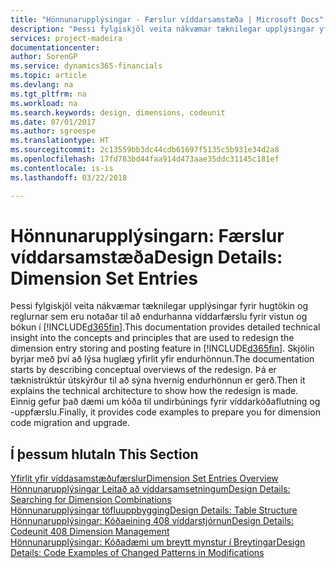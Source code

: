 ```yaml
---
title: "Hönnunarupplýsingar - Færslur víddarsamstæða | Microsoft Docs"
description: "Þessi fylgiskjöl veita nákvæmar tæknilegar upplýsingar yfir hugtökin og reglurnar sem eru notaðar til að endurhanna víddarfærsluvistun og bókunareiginleika."
services: project-madeira
documentationcenter: 
author: SorenGP
ms.service: dynamics365-financials
ms.topic: article
ms.devlang: na
ms.tgt_pltfrm: na
ms.workload: na
ms.search.keywords: design, dimensions, codeunit
ms.date: 07/01/2017
ms.author: sgroespe
ms.translationtype: HT
ms.sourcegitcommit: 2c13559bb3dc44cdb61697f5135c5b931e34d2a8
ms.openlocfilehash: 17fd783bd44faa914d473aae35ddc31145c181ef
ms.contentlocale: is-is
ms.lasthandoff: 03/22/2018

---
```

# <a name="design-details-dimension-set-entries"></a><span data-ttu-id="11347-103">Hönnunarupplýsingarn: Færslur víddarsamstæða</span><span class="sxs-lookup"><span data-stu-id="11347-103">Design Details: Dimension Set Entries</span></span>
<span data-ttu-id="11347-104">Þessi fylgiskjöl veita nákvæmar tæknilegar upplýsingar fyrir hugtökin og reglurnar sem eru notaðar til að endurhanna víddarfærslu fyrir vistun og bókun í [!INCLUDE[d365fin](includes/d365fin_md.md)].</span><span class="sxs-lookup"><span data-stu-id="11347-104">This documentation provides detailed technical insight into the concepts and principles that are used to redesign the dimension entry storing and posting feature in [!INCLUDE[d365fin](includes/d365fin_md.md)].</span></span> <span data-ttu-id="11347-105">Skjölin byrjar með því að lýsa huglæg yfirlit yfir endurhönnun.</span><span class="sxs-lookup"><span data-stu-id="11347-105">The documentation starts by describing conceptual overviews of the redesign.</span></span> <span data-ttu-id="11347-106">Þá er tæknistrúktúr útskýrður til að sýna hvernig endurhönnun er gerð.</span><span class="sxs-lookup"><span data-stu-id="11347-106">Then it explains the technical architecture to show how the redesign is made.</span></span> <span data-ttu-id="11347-107">Einnig gefur það dæmi um kóða til undirbúnings fyrir víddarkóðaflutning og -uppfærslu.</span><span class="sxs-lookup"><span data-stu-id="11347-107">Finally, it provides code examples to prepare you for dimension code migration and upgrade.</span></span>  

## <a name="in-this-section"></a><span data-ttu-id="11347-108">Í þessum hluta</span><span class="sxs-lookup"><span data-stu-id="11347-108">In This Section</span></span>  
[<span data-ttu-id="11347-109">Yfirlit yfir víddasamstæðufærslur</span><span class="sxs-lookup"><span data-stu-id="11347-109">Dimension Set Entries Overview</span></span>](design-details-dimension-set-entries-overview.md)  
[<span data-ttu-id="11347-110">Hönnunarupplýsingar Leitað að víddarsamsetningum</span><span class="sxs-lookup"><span data-stu-id="11347-110">Design Details: Searching for Dimension Combinations</span></span>](design-details-searching-for-dimension-combinations.md)  
[<span data-ttu-id="11347-111">Hönnunarupplýsingar töfluuppbygging</span><span class="sxs-lookup"><span data-stu-id="11347-111">Design Details: Table Structure</span></span>](design-details-table-structure.md)  
[<span data-ttu-id="11347-112">Hönnunarupplýsingar: Kóðaeining 408 víddarstjórnun</span><span class="sxs-lookup"><span data-stu-id="11347-112">Design Details: Codeunit 408 Dimension Management</span></span>](design-details-codeunit-408-dimension-management.md)  
[<span data-ttu-id="11347-113">Hönnunarupplýsingar: Kóðadæmi um breytt mynstur í Breytingar</span><span class="sxs-lookup"><span data-stu-id="11347-113">Design Details: Code Examples of Changed Patterns in Modifications</span></span>](design-details-code-examples-of-changed-patterns-in-modifications.md)

